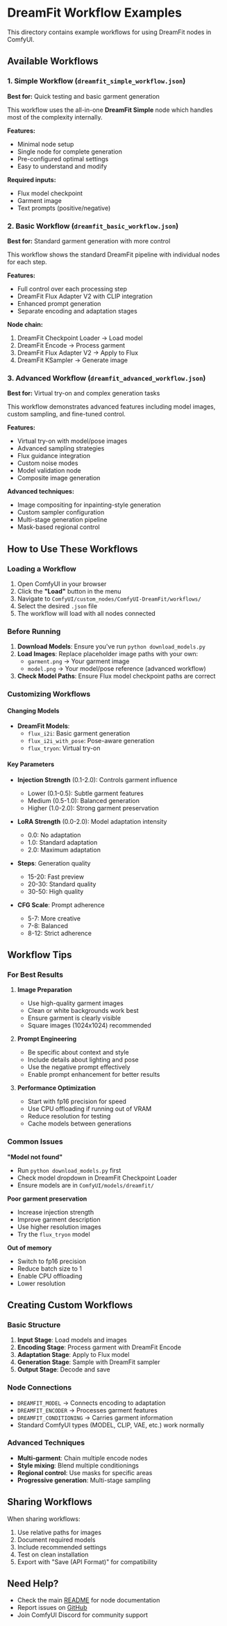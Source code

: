 # DreamFit Workflow Examples

This directory contains example workflows for using DreamFit nodes in ComfyUI.

## Available Workflows

### 1. Simple Workflow (`dreamfit_simple_workflow.json`)
**Best for:** Quick testing and basic garment generation

This workflow uses the all-in-one **DreamFit Simple** node which handles most of the complexity internally.

**Features:**
- Minimal node setup
- Single node for complete generation
- Pre-configured optimal settings
- Easy to understand and modify

**Required inputs:**
- Flux model checkpoint
- Garment image
- Text prompts (positive/negative)

### 2. Basic Workflow (`dreamfit_basic_workflow.json`)
**Best for:** Standard garment generation with more control

This workflow shows the standard DreamFit pipeline with individual nodes for each step.

**Features:**
- Full control over each processing step
- DreamFit Flux Adapter V2 with CLIP integration
- Enhanced prompt generation
- Separate encoding and adaptation stages

**Node chain:**
1. DreamFit Checkpoint Loader → Load model
2. DreamFit Encode → Process garment
3. DreamFit Flux Adapter V2 → Apply to Flux
4. DreamFit KSampler → Generate image

### 3. Advanced Workflow (`dreamfit_advanced_workflow.json`)
**Best for:** Virtual try-on and complex generation tasks

This workflow demonstrates advanced features including model images, custom sampling, and fine-tuned control.

**Features:**
- Virtual try-on with model/pose images
- Advanced sampling strategies
- Flux guidance integration
- Custom noise modes
- Model validation node
- Composite image generation

**Advanced techniques:**
- Image compositing for inpainting-style generation
- Custom sampler configuration
- Multi-stage generation pipeline
- Mask-based regional control

## How to Use These Workflows

### Loading a Workflow
1. Open ComfyUI in your browser
2. Click the **"Load"** button in the menu
3. Navigate to `ComfyUI/custom_nodes/ComfyUI-DreamFit/workflows/`
4. Select the desired `.json` file
5. The workflow will load with all nodes connected

### Before Running
1. **Download Models**: Ensure you've run `python download_models.py`
2. **Load Images**: Replace placeholder image paths with your own:
   - `garment.png` → Your garment image
   - `model.png` → Your model/pose reference (advanced workflow)
3. **Check Model Paths**: Ensure Flux model checkpoint paths are correct

### Customizing Workflows

#### Changing Models
- **DreamFit Models**: 
  - `flux_i2i`: Basic garment generation
  - `flux_i2i_with_pose`: Pose-aware generation
  - `flux_tryon`: Virtual try-on
  
#### Key Parameters
- **Injection Strength** (0.1-2.0): Controls garment influence
  - Lower (0.1-0.5): Subtle garment features
  - Medium (0.5-1.0): Balanced generation
  - Higher (1.0-2.0): Strong garment preservation

- **LoRA Strength** (0.0-2.0): Model adaptation intensity
  - 0.0: No adaptation
  - 1.0: Standard adaptation
  - 2.0: Maximum adaptation

- **Steps**: Generation quality
  - 15-20: Fast preview
  - 20-30: Standard quality
  - 30-50: High quality

- **CFG Scale**: Prompt adherence
  - 5-7: More creative
  - 7-8: Balanced
  - 8-12: Strict adherence

## Workflow Tips

### For Best Results

1. **Image Preparation**
   - Use high-quality garment images
   - Clean or white backgrounds work best
   - Ensure garment is clearly visible
   - Square images (1024x1024) recommended

2. **Prompt Engineering**
   - Be specific about context and style
   - Include details about lighting and pose
   - Use the negative prompt effectively
   - Enable prompt enhancement for better results

3. **Performance Optimization**
   - Start with fp16 precision for speed
   - Use CPU offloading if running out of VRAM
   - Reduce resolution for testing
   - Cache models between generations

### Common Issues

**"Model not found"**
- Run `python download_models.py` first
- Check model dropdown in DreamFit Checkpoint Loader
- Ensure models are in `ComfyUI/models/dreamfit/`

**Poor garment preservation**
- Increase injection strength
- Improve garment description
- Use higher resolution images
- Try the `flux_tryon` model

**Out of memory**
- Switch to fp16 precision
- Reduce batch size to 1
- Enable CPU offloading
- Lower resolution

## Creating Custom Workflows

### Basic Structure
1. **Input Stage**: Load models and images
2. **Encoding Stage**: Process garment with DreamFit Encode
3. **Adaptation Stage**: Apply to Flux model
4. **Generation Stage**: Sample with DreamFit sampler
5. **Output Stage**: Decode and save

### Node Connections
- `DREAMFIT_MODEL` → Connects encoding to adaptation
- `DREAMFIT_ENCODER` → Processes garment features
- `DREAMFIT_CONDITIONING` → Carries garment information
- Standard ComfyUI types (MODEL, CLIP, VAE, etc.) work normally

### Advanced Techniques
- **Multi-garment**: Chain multiple encode nodes
- **Style mixing**: Blend multiple conditionings
- **Regional control**: Use masks for specific areas
- **Progressive generation**: Multi-stage sampling

## Sharing Workflows

When sharing workflows:
1. Use relative paths for images
2. Document required models
3. Include recommended settings
4. Test on clean installation
5. Export with "Save (API Format)" for compatibility

## Need Help?

- Check the main [README](../README.md) for node documentation
- Report issues on [GitHub](https://github.com/skayka/ComfyUI-DreamFit/issues)
- Join ComfyUI Discord for community support